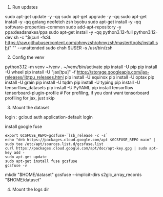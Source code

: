 1. Run updates 

sudo apt-get update -y -qq 
sudo apt-get upgrade -y -qq 
sudo apt-get install -y -qq golang neofetch zsh byobu 
sudo apt-get install -y -qq software-properties-common 
sudo add-apt-repository -y ppa:deadsnakes/ppa 
sudo apt-get install -y -qq python3.12-full python3.12-dev 
sh -c "$(curl -fsSL https://raw.githubusercontent.com/ohmyzsh/ohmyzsh/master/tools/install.sh)" "" --unattended 
sudo chsh $USER -s /usr/bin/zsh

2. Config the venv 

python3.12 -m venv ~/venv
. ~/venv/bin/activate
pip install -U pip
pip install -U wheel
pip install -U "jax[tpu]" -f https://storage.googleapis.com/jax-releases/libtpu_releases.html
pip install -U equinox
pip install -U optax
pip install -U grain
pip install -U tqdm
pip install -U typing 
pip install -U tensorflow_datasets
pip install -U PyYAML
pip install tensorflow tensorboard-plugin-profile # For profiling, if you dont want tensorboard profiling for jax, just skip

3. Mount the dataset

login : gcloud auth application-default login

install google fuse 

    export GCSFUSE_REPO=gcsfuse-`lsb_release -c -s`
    echo "deb https://packages.cloud.google.com/apt $GCSFUSE_REPO main" | sudo tee /etc/apt/sources.list.d/gcsfuse.list
    curl https://packages.cloud.google.com/apt/doc/apt-key.gpg | sudo apt-key add -
    sudo apt-get update
    sudo apt-get install fuse gcsfuse
    gcsfuse -v

mkdir "$HOME/dataset"
gcsfuse --implicit-dirs s2glc_array_records "$HOME/dataset"

4. Mount the logs dir 